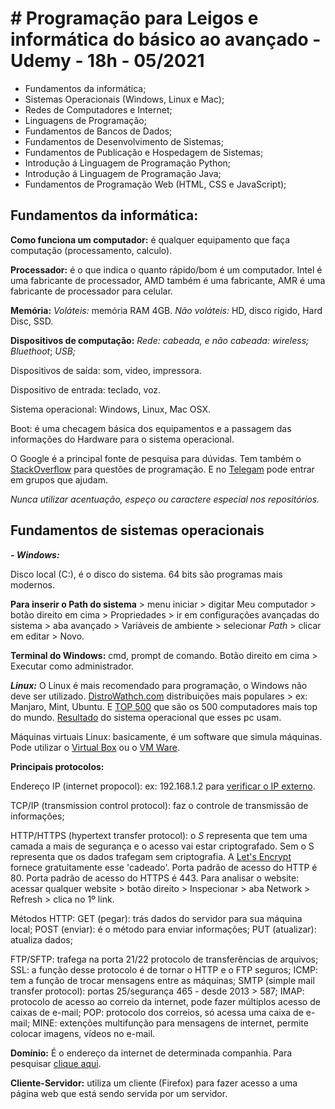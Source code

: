 
# # Programação para Leigos e informática do básico ao avançado - Udemy - 18h - 05/2021
  
- Fundamentos da informática;  
- Sistemas Operacionais (Windows, Linux e Mac);  
- Redes de Computadores e Internet;  
- Linguagens de Programação;  
- Fundamentos de Bancos de Dados;  
- Fundamentos de Desenvolvimento de Sistemas;  
- Fundamentos de Publicação e Hospedagem de Sistemas;  
- Introdução á Linguagem de Programação Python;  
- Introdução á Linguagem de Programação Java;  
- Fundamentos de Programação Web (HTML, CSS e JavaScript);

## Fundamentos da informática:

**Como funciona um computador:** é qualquer equipamento que faça computação (processamento, calculo).

**Processador:** é o que indica o quanto rápido/bom é um computador. Intel é uma fabricante de processador, AMD também é uma fabricante, AMR é uma fabricante de processador para celular.

**Memória:** 
*Voláteis:* memória RAM 4GB. 
*Não voláteis:* HD, disco rígido, Hard Disc, SSD.

**Dispositivos de computação:** 
**Rede:* cabeada, e não cabeada: wireless;
Bluethoot*;
*USB;*

Dispositivos de saída: som, video, impressora.

Dispositivo de entrada: teclado, voz.

Sistema operacional: Windows, Linux, Mac OSX.

Boot: é uma checagem básica dos equipamentos e a passagem das informações do Hardware para o sistema operacional.

O Google é a principal fonte de pesquisa para dúvidas. Tem também o [StackOverflow](https://pt.stackoverflow.com/) para questões de programação. E no [Telegam](tgram.io) pode entrar em grupos que ajudam.

*Nunca utilizar acentuação, espeço ou caractere especial nos repositórios.*

## Fundamentos de sistemas operacionais

 ***- Windows:***

Disco local (C:), é o disco do sistema. 64 bits são programas mais modernos. 

**Para inserir o Path do sistema** > menu iniciar > digitar Meu computador > botão direito em cima > Propriedades > ir em configurações avançadas do sistema > aba avançado > Variáveis de ambiente > selecionar *Path* > clicar em editar > Novo. 

**Terminal do Windows:** cmd, prompt de comando. Botão direito em cima > Executar como administrador.

***Linux:***
O Linux é mais recomendado para programação, o Windows não deve ser utilizado. [DistroWathch.com](https://distrowatch.com/) distribuições mais populares > ex: Manjaro, Mint, Ubuntu. E [TOP 500](https://www.top500.org/) que são os 500 computadores mais top do mundo. [Resultado](https://www.top500.org/statistics/list/) do sistema operacional que esses pc usam.

Máquinas virtuais Linux: basicamente, é um software que simula máquinas.  Pode utilizar o [Virtual Box](https://www.virtualbox.org/) ou o [VM Ware](https://www.vmware.com/br.html). 

**Principais protocolos:**

Endereço IP (internet propocol): ex: 192.168.1.2 para [verificar o IP externo](https://www.whatismyip.com/).

TCP/IP (transmission control protocol): faz o controle de transmissão de informações;

HTTP/HTTPS (hypertext transfer protocol): o *S* representa que tem uma camada a mais de segurança e o acesso vai estar criptografado. Sem o S representa que os dados trafegam sem criptografia. A [Let's Encrypt](https://letsencrypt.org/pt-br/) fornece gratuitamente esse 'cadeado'.  Porta padrão de acesso do HTTP é 80. Porta padrão de acesso do HTTPS é 443. Para analisar o website: acessar qualquer website > botão direito > Inspecionar > aba Network > Refresh > clica no 1º link.

Métodos HTTP: 
GET (pegar): trás dados do servidor para sua máquina local;
POST (enviar): é o método para enviar informações;
PUT (atualizar): atualiza dados;

FTP/SFTP: trafega na porta 21/22 protocolo de transferências de arquivos;
SSL: a função desse protocolo é de tornar o HTTP e o FTP seguros;
ICMP: tem a função de trocar mensagens entre as máquinas;
SMTP (simple mail transfer protocol): portas 25/segurança 465 - desde 2013 > 587;
 IMAP: protocolo de acesso ao correio da internet, pode fazer múltiplos acesso de caixas de e-mail;
 POP: protocolo dos correios, só acessa uma caixa de e-mail;
 MINE: extenções multifunção para mensagens de internet, permite colocar imagens, vídeos no e-mail.

**Domínio:** É o endereço  da internet de determinada companhia. Para pesquisar [clique aqui](https://registro.br/).

**Cliente-Servidor:** utiliza um cliente (Firefox) para fazer acesso a uma página web que está sendo servida por um servidor.
